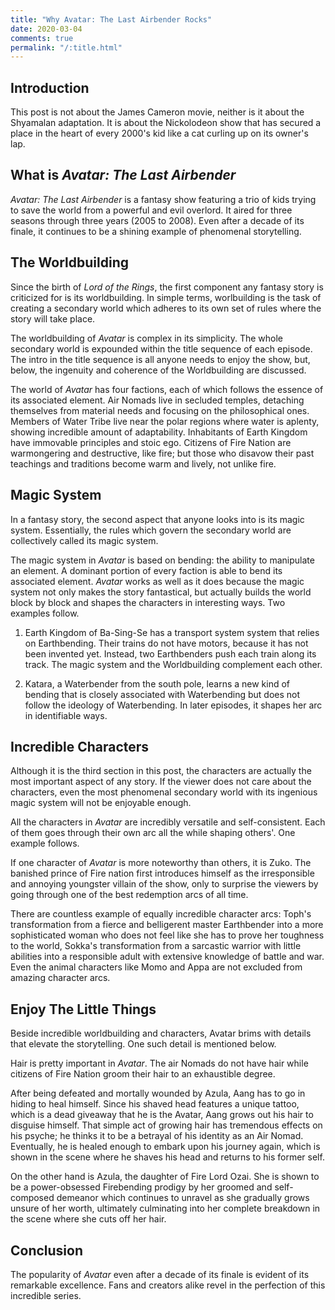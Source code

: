 ```yaml
---
title: "Why Avatar: The Last Airbender Rocks"
date: 2020-03-04
comments: true
permalink: "/:title.html"
---
```


## Introduction

This post is not about the James Cameron movie, neither is it about
the Shyamalan adaptation. It is about the Nickolodeon show that has
secured a place in the heart of every 2000's kid like a cat curling up
on its owner's lap.

## What is *Avatar: The Last Airbender*

*Avatar: The Last Airbender* is a fantasy show featuring a trio of
kids trying to save the world from a powerful and evil overlord. It
aired for three seasons through three years (2005 to 2008). Even after
a decade of its finale, it continues to be a shining example of
phenomenal storytelling.

## The Worldbuilding

Since the birth of *Lord of the Rings*, the first component any
fantasy story is criticized for is its worldbuilding. In simple terms,
worlbuilding is the task of creating a secondary world which adheres
to its own set of rules where the story will take place.

The worldbuilding of *Avatar* is complex in its simplicity. The whole
secondary world is expounded within the title sequence of each
episode. The intro in the title sequence is all anyone needs to enjoy
the show, but, below, the ingenuity and coherence of the Worldbuilding
are discussed.

The world of *Avatar* has four factions, each of which follows the
essence of its associated element. Air Nomads live in secluded
temples, detaching themselves from material needs and focusing on the
philosophical ones. Members of Water Tribe live near the polar regions
where water is aplenty, showing incredible amount of adaptability.
Inhabitants of Earth Kingdom have immovable principles and stoic ego.
Citizens of Fire Nation are warmongering and destructive, like fire;
but those who disavow their past teachings and traditions become warm
and lively, not unlike fire.

## Magic System

In a fantasy story, the second aspect that anyone looks into is its
magic system. Essentially, the rules which govern the secondary world
are collectively called its magic system.

The magic system in *Avatar* is based on bending: the ability to
manipulate an element. A dominant portion of every faction is able to
bend its associated element. *Avatar* works as well as it does because
the magic system not only makes the story fantastical, but actually
builds the world block by block and shapes the characters in
interesting ways. Two examples follow.

1. Earth Kingdom of Ba-Sing-Se has a transport system system that
   relies on Earthbending. Their trains do not have motors, because it
   has not been invented yet. Instead, two Earthbenders push each
   train along its track. The magic system and the Worldbuilding
   complement each other.

2. Katara, a Waterbender from the south pole, learns a new kind of
   bending that is closely associated with Waterbending but does not
   follow the ideology of Waterbending. In later episodes, it shapes
   her arc in identifiable ways.

## Incredible Characters

Although it is the third section in this post, the characters are
actually the most important aspect of any story. If the viewer does
not care about the characters, even the most phenomenal secondary
world with its ingenious magic system will not be enjoyable enough.

All the characters in *Avatar* are incredibly versatile and
self-consistent. Each of them goes through their own arc all the while
shaping others'. One example follows.

If one character of *Avatar* is more noteworthy than others, it is
Zuko. The banished prince of Fire nation first introduces himself as
the irresponsible and annoying youngster villain of the show, only to
surprise the viewers by going through one of the best redemption arcs
of all time.

There are countless example of equally incredible character arcs:
Toph's transformation from a fierce and belligerent master Earthbender
into a more sophisticated woman who does not feel like she has to
prove her toughness to the world, Sokka's transformation from a
sarcastic warrior with little abilities into a responsible adult with
extensive knowledge of battle and war. Even the animal characters like
Momo and Appa are not excluded from amazing character arcs.

## Enjoy The Little Things

Beside incredible worldbuilding and characters, Avatar brims with
details that elevate the storytelling. One such detail is mentioned
below.

Hair is pretty important in *Avatar*. The air Nomads do not have hair
while citizens of Fire Nation groom their hair to an exhaustible
degree.

After being defeated and mortally wounded by Azula, Aang has to go in
hiding to heal himself. Since his shaved head features a unique
tattoo, which is a dead giveaway that he is the Avatar, Aang grows out
his hair to disguise himself. That simple act of growing hair has
tremendous effects on his psyche; he thinks it to be a betrayal of his
identity as an Air Nomad. Eventually, he is healed enough to embark
upon his journey again, which is shown in the scene where he shaves
his head and returns to his former self.

On the other hand is Azula, the daughter of Fire Lord Ozai. She is
shown to be a power-obsessed Firebending prodigy by her groomed and
self-composed demeanor which continues to unravel as she gradually
grows unsure of her worth, ultimately culminating into her complete
breakdown in the scene where she cuts off her hair.

## Conclusion

The popularity of *Avatar* even after a decade of its finale is
evident of its remarkable excellence. Fans and creators alike revel in
the perfection of this incredible series.
